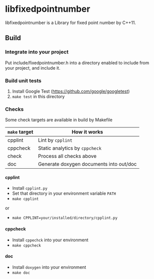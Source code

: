 # libfixedpointnumber
libfixedpointnumber is a Library for fixed point number by C++11.

## Build

### Integrate into your project

Put include/fixedpointnumber.h into a directory
enabled to include from your project,
and include it.

### Build unit tests

1. Install Google Test (https://github.com/google/googletest)
1. `make test` in this directory

### Checks

Some check targets are available in build by Makefile

| `make` target | How it works |
----|----
| cpplint | Lint by `cpplint` |
| cppcheck | Static analytics by `cppcheck` |
| check | Process all checks above |
| doc | Generate doxygen documents into out/doc |

#### cpplint

- Install `cpplint.py`
- Set that directory in your environment variable `PATH`
- `make cpplint`

or

- `make CPPLINT=your/installed/directory/cpplint.py`

#### cppcheck

- Install `cppechck` into your environment
- `make cppcheck`

#### doc

- Install `doxygen` into your environment
- `make doc`

